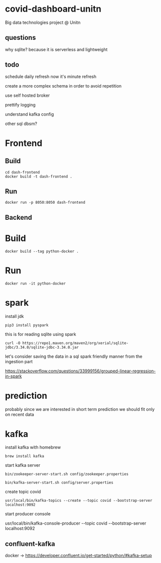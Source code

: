 # covid-dashboard-unitn
Big data technologies project @ Unitn 

## questions 
why sqlite? because it is serverless and lightweight


## todo
schedule daily refresh now it's minute refresh

create a more complex schema in order to avoid repetition 

use self hosted broker

prettify logging 

understand kafka config

other sql dbsm?

# Frontend

## Build
```
cd dash-frontend
docker build -t dash-frontend .  
```

## Run
```
docker run -p 8050:8050 dash-frontend
```

## Backend

# Build
```
docker build --tag python-docker .
```

# Run
```
docker run -it python-docker  
```


# spark 
install jdk 
```
pip3 install pyspark 
```
this is for reading sqlite using spark
```
curl -O https://repo1.maven.org/maven2/org/xerial/sqlite-jdbc/3.34.0/sqlite-jdbc-3.34.0.jar
```


let's consider saving the data in a sql spark friendly manner from the ingestion part

https://stackoverflow.com/questions/33999156/grouped-linear-regression-in-spark


# prediction 
probably since we are interested in short term prediction we should fit only on recent data 


# kafka 
install kafka with homebrew
```
brew install kafka 
```

start kafka server 
```
bin/zookeeper-server-start.sh config/zookeeper.properties
```

```
bin/kafka-server-start.sh config/server.properties
```
create topic covid
```
usr/local/bin/kafka-topics --create --topic covid --bootstrap-server localhost:9092
```
start  producer console

usr/local/bin/kafka-console-producer --topic covid --bootstrap-server localhost:9092

## confluent-kafka
 docker -> https://developer.confluent.io/get-started/python/#kafka-setup